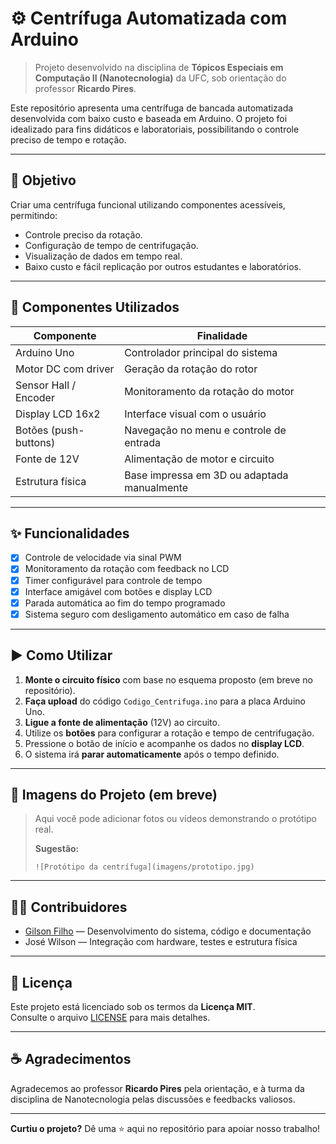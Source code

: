 # ⚙️ Centrífuga Automatizada com Arduino

> Projeto desenvolvido na disciplina de **Tópicos Especiais em Computação II (Nanotecnologia)** da UFC, sob orientação do professor **Ricardo Pires**.

Este repositório apresenta uma centrífuga de bancada automatizada desenvolvida com baixo custo e baseada em Arduino. O projeto foi idealizado para fins didáticos e laboratoriais, possibilitando o controle preciso de tempo e rotação.

---

## 🎯 Objetivo

Criar uma centrífuga funcional utilizando componentes acessíveis, permitindo:

- Controle preciso da rotação.
- Configuração de tempo de centrifugação.
- Visualização de dados em tempo real.
- Baixo custo e fácil replicação por outros estudantes e laboratórios.

---

## 🧰 Componentes Utilizados

| Componente             | Finalidade                              |
|------------------------|------------------------------------------|
| Arduino Uno            | Controlador principal do sistema         |
| Motor DC com driver    | Geração da rotação do rotor              |
| Sensor Hall / Encoder  | Monitoramento da rotação do motor        |
| Display LCD 16x2       | Interface visual com o usuário           |
| Botões (push-buttons)  | Navegação no menu e controle de entrada  |
| Fonte de 12V           | Alimentação de motor e circuito          |
| Estrutura física       | Base impressa em 3D ou adaptada manualmente |

---

## ✨ Funcionalidades

- [x] Controle de velocidade via sinal PWM
- [x] Monitoramento da rotação com feedback no LCD
- [x] Timer configurável para controle de tempo
- [x] Interface amigável com botões e display LCD
- [x] Parada automática ao fim do tempo programado
- [x] Sistema seguro com desligamento automático em caso de falha

---

## ▶️ Como Utilizar

1. **Monte o circuito físico** com base no esquema proposto (em breve no repositório).
2. **Faça upload** do código `Codigo_Centrifuga.ino` para a placa Arduino Uno.
3. **Ligue a fonte de alimentação** (12V) ao circuito.
4. Utilize os **botões** para configurar a rotação e tempo de centrifugação.
5. Pressione o botão de início e acompanhe os dados no **display LCD**.
6. O sistema irá **parar automaticamente** após o tempo definido.

---

## 📸 Imagens do Projeto (em breve)

> Aqui você pode adicionar fotos ou vídeos demonstrando o protótipo real.
>
> **Sugestão:**
> ```
> ![Protótipo da centrífuga](imagens/prototipo.jpg)
> ```

---

## 👨‍💻 Contribuidores

- [Gilson Filho](https://github.com/gilsonfiho) — Desenvolvimento do sistema, código e documentação
- José Wilson — Integração com hardware, testes e estrutura física

---

## 📜 Licença

Este projeto está licenciado sob os termos da **Licença MIT**.  
Consulte o arquivo [LICENSE](LICENSE) para mais detalhes.

---

## ☕ Agradecimentos

Agradecemos ao professor **Ricardo Pires** pela orientação, e à turma da disciplina de Nanotecnologia pelas discussões e feedbacks valiosos.

---

**Curtiu o projeto?** Dê uma ⭐ aqui no repositório para apoiar nosso trabalho!